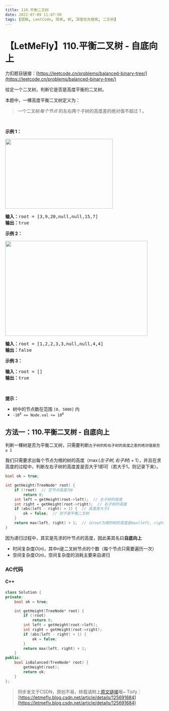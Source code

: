 ```yaml
---
title: 110.平衡二叉树
date: 2022-07-09 11:47:50
tags: [题解, LeetCode, 简单, 树, 深度优先搜索, 二叉树]
---
```


# 【LetMeFly】110.平衡二叉树 - 自底向上

力扣题目链接：[https://leetcode.cn/problems/balanced-binary-tree/](https://leetcode.cn/problems/balanced-binary-tree/)

<p>给定一个二叉树，判断它是否是高度平衡的二叉树。</p>

<p>本题中，一棵高度平衡二叉树定义为：</p>

<blockquote>
<p>一个二叉树<em>每个节点 </em>的左右两个子树的高度差的绝对值不超过 1 。</p>
</blockquote>

<p> </p>

<p><strong>示例 1：</strong></p>
<!-- <img alt="" src="https://assets.leetcode.com/uploads/2020/10/06/balance_1.jpg" style="width: 342px; height: 221px;" /> -->
<img alt="" src="https://img-blog.csdnimg.cn/d1af0ddebbd343a69b85f0136f153bc4.jpeg" style="width: 342px; height: 221px;" />
<pre>
<strong>输入：</strong>root = [3,9,20,null,null,15,7]
<strong>输出：</strong>true
</pre>

<p><strong>示例 2：</strong></p>
<!-- <img alt="" src="https://assets.leetcode.com/uploads/2020/10/06/balance_2.jpg" style="width: 452px; height: 301px;" /> -->
<img alt="" src="https://img-blog.csdnimg.cn/fd2c38a76b0a41a9a88300ef32854711.jpeg" style="width: 452px; height: 301px;" />
<pre>
<strong>输入：</strong>root = [1,2,2,3,3,null,null,4,4]
<strong>输出：</strong>false
</pre>

<p><strong>示例 3：</strong></p>

<pre>
<strong>输入：</strong>root = []
<strong>输出：</strong>true
</pre>

<p> </p>

<p><strong>提示：</strong></p>

<ul>
	<li>树中的节点数在范围 <code>[0, 5000]</code> 内</li>
	<li><code>-10<sup>4</sup> <= Node.val <= 10<sup>4</sup></code></li>
</ul>


    
## 方法一：110.平衡二叉树 - 自底向上

判断一棵树是否为平衡二叉树，只需要判断```左子树的和右子树的高度之差的绝对值是否 ≤ 1```

我们只需要求出每个节点为根的树的高度（$\max(左子树, 右子树) + 1$），并且在求高度的过程中，判断左右子树的高度差是否大于1即可（若大于1，则记录下来）。

```cpp
bool ok = true;

int getHeight(TreeNode* root) {
	if (!root)  // 空节点高度为0
		return 0;
	int left = getHeight(root->left);  // 左子树的高度
	int right = getHeight(root->right);  // 右子树的高度
	if (abs(left - right) > 1) {  // 高度差大于1
		ok = false;  // 则不是平衡二叉树
	}
	return max(left, right) + 1;  // 以root为根的树的高度是max(left, right) + 1
}
```

因为递归过程中，其实是先求的叶节点的高度，因此美其名曰**自底向上**

+ 时间复杂度$O(n)$，其中$n$是二叉树节点的个数（每个节点只需要遍历一次）
+ 空间复杂度$O(n)$，空间复杂度的消耗主要来自递归

### AC代码

#### C++

```cpp
class Solution {
private:
    bool ok = true;

    int getHeight(TreeNode* root) {
        if (!root)
            return 0;
        int left = getHeight(root->left);
        int right = getHeight(root->right);
        if (abs(left - right) > 1) {
            ok = false;
        }
        return max(left, right) + 1;
    }
public:
    bool isBalanced(TreeNode* root) {
        getHeight(root);
        return ok;
    }
};
```

> 同步发文于CSDN，原创不易，转载请附上[原文链接](https://leetcode.letmefly.xyz/2022/07/09/LeetCode%200110.%E5%B9%B3%E8%A1%A1%E4%BA%8C%E5%8F%89%E6%A0%91/)哦~
> Tisfy：[https://letmefly.blog.csdn.net/article/details/125691684](https://letmefly.blog.csdn.net/article/details/125691684)
